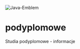 ![Java-Emblem](https://user-images.githubusercontent.com/115398249/194757287-1d053c18-8dc0-466f-84f0-35a3e8a1beee.jpg)
# podyplomowe
Studia podyplomowe - informacje
